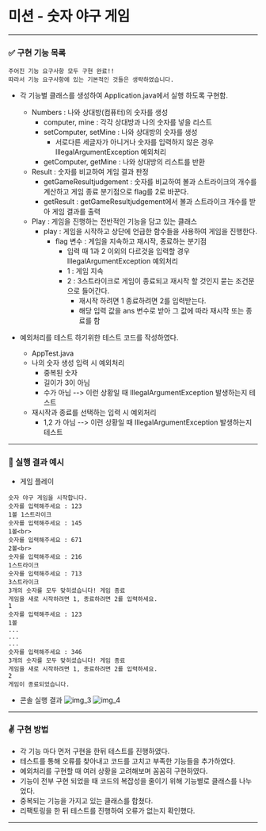 # 미션 - 숫자 야구 게임
-----
### ✅ 구현 기능 목록
```
주어진 기능 요구사항 모두 구현 완료!!
따라서 기능 요구사항에 있는 기본적인 것들은 생략하였습니다.
```

- 각 기능별 클래스를 생성하여 Application.java에서 실행 하도록 구현함.
  
  - Numbers : 나와 상대방(컴퓨터)의 숫자를 생성
    - computer, mine : 각각 상대방과 나의 숫자를 넣을 리스트
    - setComputer, setMine : 나와 상대방의 숫자를 생성
      - 서로다른 세글자가 아니거나 숫자를 입력하지 않은 경우 IllegalArgumentException 예외처리
    - getComputer, getMine : 나와 상대방의 리스트를 반환
  - Result : 숫자를 비교하여 게임 결과 판정
    - getGameResultjudgement : 숫자를 비교하여 볼과 스트라이크의 개수를 계산하고 게임 종료 분기점으로 flag를 2로 바꾼다.
    - getResult : getGameResultjudgement에서 볼과 스트라이크 개수를 받아 게임 결과를 출력
  - Play : 게임을 진행하는 전반적인 기능을 담고 있는 클래스
    - play : 게임을 시작하고 상단에 언급한 함수들을 사용하여 게임을 진행한다.
        - flag 변수 : 게임을 지속하고 재시작, 종료하는 분기점
          - 입력 때 1과 2 이외의 다르것을 입력할 경우 IllegalArgumentException 예외처리
          - 1 : 게임 지속
          - 2 : 3스트라이크로 게임이 종료되고 재시작 할 것인지 묻는 조건문으로 들어간다.
            - 재시작 하려면 1 종료하려면 2를 입력받는다.
            - 해당 입력 값을 ans 변수로 받아 그 값에 따라 재시작 또는 종료를 함
- 예외처리를 테스트 하기위한 테스트 코드를 작성하였다.
  - AppTest.java
  - 나의 숫자 생성 입력 시 예외처리
    - 중복된 숫자
    - 길이가 3이 아님
    - 수가 아님
    --> 이런 상황일 때 IllegalArgumentException 발생하는지 테스트
  - 재시작과 종료를 선택하는 입력 시 예외처리
    - 1,2 가 아님
    --> 이런 상황일 때 IllegalArgumentException 발생하는지 테스트
-----

### 🚩 실행 결과 예시
- 게임 플레이
```
숫자 야구 게임을 시작합니다.
숫자를 입력해주세요 : 123
1볼 1스트라이크
숫자를 입력해주세요 : 145
1볼<br>
숫자를 입력해주세요 : 671
2볼<br>
숫자를 입력해주세요 : 216
1스트라이크
숫자를 입력해주세요 : 713
3스트라이크
3개의 숫자를 모두 맞히셨습니다! 게임 종료
게임을 새로 시작하려면 1, 종료하려면 2를 입력하세요.
1
숫자를 입력해주세요 : 123 
1볼
...
...
...
숫자를 입력해주세요 : 346
3개의 숫자를 모두 맞히셨습니다! 게임 종료
게임을 새로 시작하려면 1, 종료하려면 2를 입력하세요.
2
게임이 종료되었습니다.
```

- 콘솔 실행 결과
![img_3](https://github.com/20191777/java-baseball-6/assets/97873629/dd80b5d3-6252-4b74-afec-277e77fa9f08)
![img_4](https://github.com/20191777/java-baseball-6/assets/97873629/cde72e0a-3c5d-4553-ad1e-394d6d85c7f2)

-----
### ✌ 구현 방법
- 각 기능 마다 먼저 구현을 한뒤 테스트를 진행하였다.
- 테스트를 통해 오류를 찾아내고 코드를 고치고 부족한 기능들을 추가하였다.
- 예외처리를 구현할 때 여러 상황을 고려해보며 꼼꼼히 구현하였다.
- 기능이 전부 구현 되었을 때 코드의 복잡성을 줄이기 위해 기능별로 클래스를 나누었다.
- 중복되는 기능을 가지고 있는 클래스를 합쳤다.
- 리팩토링을 한 뒤 테스트를 진행하여 오류가 없는지 확인했다.
-----
